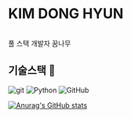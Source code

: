 # KIM DONG HYUN <h6>

풀 스택 개발자 꿈나무

## 기술스택 👺
![git](https://img.shields.io/badge/-Git-F05032?style=for-the-badge&logo=git&logoColor=ffffff)
![Python](https://img.shields.io/badge/python-3670A0?style=for-the-badge&logo=python&logoColor=ffdd54)
![GitHub](https://img.shields.io/badge/github-%23121011.svg?style=for-the-badge&logo=github&logoColor=white)


[![Anurag's GitHub stats](https://github-readme-stats.vercel.app/api?username=Demopeu)]((https://github.com/Demopeu/Demopeu.git))
